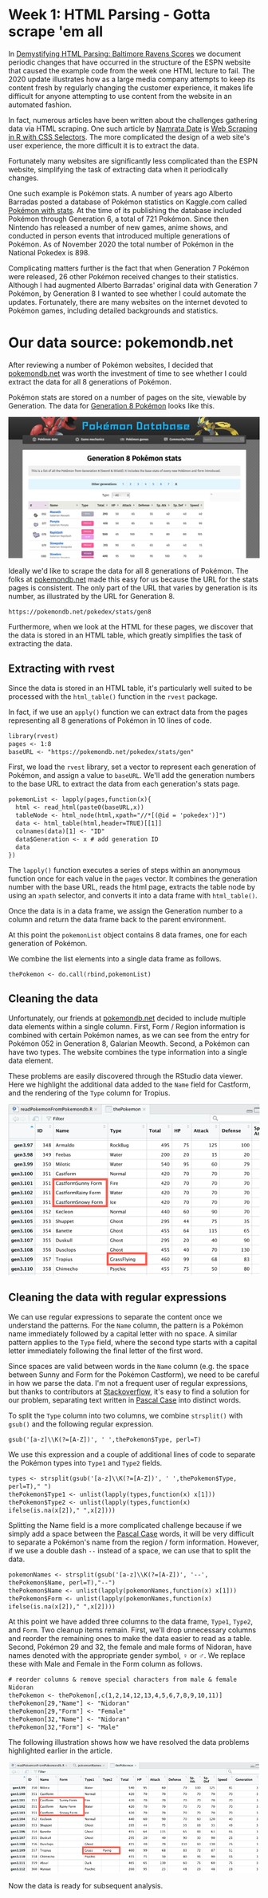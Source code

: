 # Week 1: HTML Parsing - Gotta scrape 'em all

In [Demystifying HTML Parsing: Baltimore Ravens Scores]() we document periodic changes that have occurred in the structure of the ESPN website that caused the example code from the week one HTML lecture to fail.  The 2020 update illustrates how as a large media company attempts to keep its content fresh by regularly changing the customer experience, it makes life difficult for anyone attempting to use content from the website in an automated fashion.

In fact, numerous articles have been written about the challenges gathering data via HTML scraping. One such article by [Namrata Date](https://medium.com/@namrata_28907/about) is [Web Scraping in R with CSS Selectors](https://bit.ly/3986pUT). The more complicated the design of a web site's user experience, the more difficult it is to extract the data.

Fortunately many websites are significantly less complicated than the ESPN website, simplifying the task of extracting data when it periodically changes.

One such example is Pokémon stats. A number of years ago Alberto Barradas posted a database of Pokémon statistics on Kaggle.com called [Pokémon with stats](https://www.kaggle.com/abcsds/pokemon). At the time of its publishing the database included Pokémon through Generation 6, a total of 721 Pokémon. Since then Nintendo has released a number of new games, anime shows, and conducted in person events that introduced multiple generations of Pokémon. As of November 2020 the total number of Pokémon in the National Pokedex is 898.

Complicating matters further is the fact that when Generation 7 Pokémon were released, 26 other Pokémon received changes to their statistics. Although I had augmented Alberto Barradas' original data with Generation 7 Pokémon, by Generation 8 I wanted to see whether I could automate the updates. Fortunately, there are many websites on the internet devoted to Pokémon games, including detailed backgrounds and statistics.

# Our data source: pokemondb.net

After reviewing a number of Pokémon websites, I decided that [pokemondb.net](https://pokemondb.net) was worth the investment of time to see whether I could extract the data for all 8 generations of Pokémon.

Pokémon stats are stored on a number of pages on the site, viewable by Generation. The data for [Generation 8 Pokémon](https://bit.ly/36TSYp2) looks like this.

<img src="./images/cleaningData-gottaScrapeEmAll01.png">

Ideally we'd like to scrape the data for all 8 generations of Pokémon. The folks at [pokemondb.net](https://pokemondb.net) made this easy for us because the URL for the stats pages is consistent. The only part of the URL that varies by generation is its number, as illustrated by the URL for Generation 8.

    https://pokemondb.net/pokedex/stats/gen8

Furthermore, when we look at the HTML for these pages, we discover that the data is stored in an HTML table, which greatly simplifies the task of extracting the data.

## Extracting with rvest

Since the data is stored in an HTML table, it's particularly well suited to be processed with the `html_table()` function in the `rvest` package.

In fact, if we use an `apply()` function we can extract data from the pages representing all 8 generations of Pokémon in 10 lines of code.

    library(rvest)
    pages <- 1:8
    baseURL <- "https://pokemondb.net/pokedex/stats/gen"

First, we load the `rvest` library, set a vector to represent each generation of Pokémon, and assign a value to `baseURL`. We'll add the generation numbers to the base URL to extract the data from each generation's stats page.

    pokemonList <- lapply(pages,function(x){
      html <- read_html(paste0(baseURL,x))
      tableNode <- html_node(html,xpath="//*[(@id = 'pokedex')]")
      data <- html_table(html,header=TRUE)[[1]]
      colnames(data)[1] <- "ID"
      data$Generation <- x # add generation ID
      data
    })

The `lapply()` function executes a series of steps within an anonymous function once for each value in the `pages` vector. It combines the generation number with the base URL, reads the html page, extracts the table node by using an `xpath` selector, and converts it into a data frame with `html_table()`.

Once the data is in a data frame, we assign the Generation number to a column and return the data frame back to the parent environment.

At this point the `pokemonList` object contains 8 data frames, one for each generation of Pokémon.

We combine the list elements into a single data frame as follows.

    thePokemon <- do.call(rbind,pokemonList)

## Cleaning the data

Unfortunately, our friends at [pokemondb.net](https://pokemondb.net) decided to include multiple data elements within a single column. First, Form / Region information is combined with certain Pokémon names, as we can see from the entry for Pokémon 052 in Generation 8, Galarian Meowth.  Second, a Pokémon can have two types. The website combines the type information into a single data element.

These problems are easily discovered through the RStudio data viewer. Here we highlight the additional data added to the `Name` field for Castform, and the rendering of the `Type` column for Tropius.

<img src="./images/cleaningData-gottaScrapeEmAll02.png">

## Cleaning the data with regular expressions

We can use regular expressions to separate the content once we understand the patterns. For the `Name` column, the pattern is a Pokémon name immediately followed by a capital letter with no space. A similar pattern applies to the `Type` field, where the second type starts with a capital letter immediately following the final letter of the first word.

Since spaces are valid between words in the `Name` column (e.g. the space between Sunny and Form for the Pokémon Castform), we need to be careful in how we parse the data. I'm not a frequent user of regular expressions, but thanks to contributors at [Stackoverflow](https://stackoverflow.com/questions/36778221/breaking-up-pascalcase-in-r/36778559#36778559), it's easy to find a solution for our problem, separating text written in [Pascal Case](https://techterms.com/definition/pascalcase) into distinct words.

To split the `Type` column into two columns, we combine `strsplit()` with `gsub()` and the following regular expression.

    gsub('[a-z]\\K(?=[A-Z])', ' ',thePokemon$Type, perl=T)

We use this expression and a couple of additional lines of code to separate the Pokémon types into `Type1` and `Type2` fields.

    types <- strsplit(gsub('[a-z]\\K(?=[A-Z])', ' ',thePokemon$Type, perl=T)," ")
    thePokemon$Type1 <- unlist(lapply(types,function(x) x[1]))
    thePokemon$Type2 <- unlist(lapply(types,function(x) ifelse(is.na(x[2])," ",x[2])))


Splitting the Name field is a more complicated challenge because if we simply add a space between the [Pascal Case](https://techterms.com/definition/pascalcase) words, it will be very difficult to separate a Pokémon's name from the region / form information. However, if we use a double dash `--` instead of a space, we can use that to split the data.

    pokemonNames <- strsplit(gsub('[a-z]\\K(?=[A-Z])', '--', thePokemon$Name, perl=T),"--")
    thePokemon$Name <- unlist(lapply(pokemonNames,function(x) x[1]))
    thePokemon$Form <- unlist(lapply(pokemonNames,function(x) ifelse(is.na(x[2])," ",x[2])))

At this point we have added three columns to the data frame, `Type1`, `Type2`, and `Form`. Two cleanup items remain. First, we'll drop unnecessary columns and reorder the remaining ones to make the data easier to read as a table. Second, Pokémon 29 and 32, the female and male forms of Nidoran, have names denoted with the appropriate gender symbol, ♀ or ♂. We replace these with Male and Female in the Form column as follows.

    # reorder columns & remove special characters from male & female Nidoran
    thePokemon <- thePokemon[,c(1,2,14,12,13,4,5,6,7,8,9,10,11)]
    thePokemon[29,"Name"] <- "Nidoran"
    thePokemon[29,"Form"] <- "Female"
    thePokemon[32,"Name"] <- "Nidoran"
    thePokemon[32,"Form"] <- "Male"

The following illustration shows how we have resolved the data problems highlighted earlier in the article.

<img src="./images/cleaningData-gottaScrapeEmAll03.png">


Now the data is ready for subsequent analysis.
